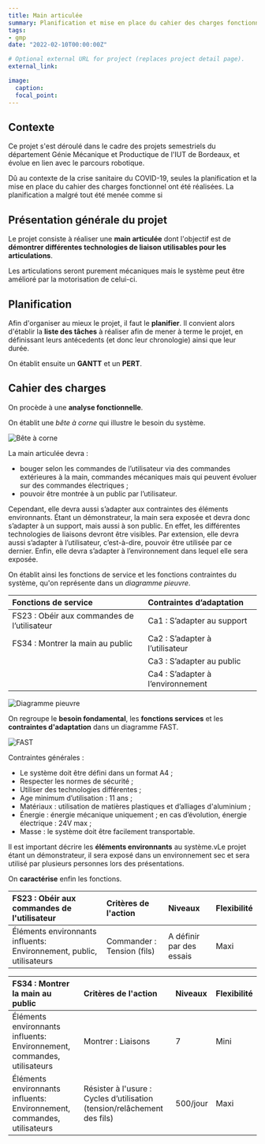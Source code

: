 ```yaml
---
title: Main articulée
summary: Planification et mise en place du cahier des charges fonctionnel. (Projet inachevé cause COVID-19)
tags:
- gmp
date: "2022-02-10T00:00:00Z"

# Optional external URL for project (replaces project detail page).
external_link: 

image:
  caption: 
  focal_point: 
---
```


## Contexte

Ce projet s'est déroulé dans le cadre des projets semestriels du département Génie Mécanique et Productique de l'IUT de Bordeaux, et évolue en lien avec le parcours robotique. 

Dû au contexte de la crise sanitaire du COVID-19, seules la planification et la mise en place du cahier des charges fonctionnel ont été réalisées. La planification a malgré tout été menée comme si 

## Présentation générale du projet

Le projet consiste à réaliser une **main articulée** dont l'objectif est de **démontrer différentes technologies de liaison utilisables pour les articulations**. 

Les articulations seront purement mécaniques mais le système peut être amélioré par la motorisation de celui-ci.

## Planification

Afin d'organiser au mieux le projet, il faut le **planifier**. Il convient alors d'établir la **liste des tâches** à réaliser afin de mener à terme le projet, en définissant leurs antécedents (et donc leur chronologie) ainsi que leur durée.

On établit ensuite un **GANTT** et un **PERT**.

## Cahier des charges

On procède à une **analyse fonctionnelle**. 

On établit une *bête à corne* qui illustre le besoin du système. 

![Bête à corne](/lea_jean/img/bac.png "Bête à corne")

La main articulée devra :
- bouger selon les commandes de l’utilisateur via des commandes extérieures à la main, commandes mécaniques mais qui peuvent évoluer sur des commandes électriques ;
- pouvoir être montrée à un public par l’utilisateur.

Cependant, elle devra aussi s’adapter aux contraintes des éléments environnants. Étant un démonstrateur, la main sera exposée et devra donc s’adapter à un support, mais aussi à son public. En effet, les différentes technologies de liaisons devront être visibles. Par extension, elle devra aussi s’adapter à l’utilisateur, c’est-à-dire, pouvoir être utilisée par ce dernier. Enfin, elle devra s’adapter à l’environnement dans lequel elle sera exposée.

On établit ainsi les fonctions de service et les fonctions contraintes du système, qu'on représente dans un *diagramme pieuvre*.

| **Fonctions de service** | **Contraintes d’adaptation** |
| :--------------- | :--------------- |
| FS23 : Obéir aux commandes de l’utilisateur | Ca1 : S’adapter au support |
| FS34 : Montrer la main au public | Ca2 : S’adapter à l’utilisateur |
|             | Ca3 : S’adapter au public |
|             | Ca4 : S’adapter à l’environnement |

![Diagramme pieuvre](/lea_jean/img/diag-pieuvre.png "Diagramme pieuvre")

On regroupe le **besoin fondamental**, les **fonctions services** et les **contraintes d'adaptation** dans un diagramme FAST.

![FAST](/lea_jean/img/FAST.png "FAST")

Contraintes générales : 
- Le système doit être défini dans un format A4 ; 
- Respecter les normes de sécurité ;
- Utiliser des technologies différentes ;
- Age minimum d’utilisation : 11 ans ;
- Matériaux : utilisation de matières plastiques et d’alliages d'aluminium ;
- Énergie : énergie mécanique uniquement ; en cas d’évolution, énergie électrique : 24V max ;
- Masse : le système doit être facilement transportable.

Il est important décrire les **éléments environnants** au système.vLe projet étant un démonstrateur, il sera exposé dans un environnement sec et sera utilisé par plusieurs personnes lors des présentations.

On **caractérise** enfin les fonctions.

| **FS23 : Obéir aux commandes de l'utilisateur** | **Critères de l'action** | **Niveaux** | **Flexibilité** |
| :--------------- | :--------------- | :--------------- | :--------------- |
| Éléments environnants influents: Environnement, public, utilisateurs | Commander : Tension (fils) | A définir par des essais | Maxi |

| **FS34 : Montrer la main au public** | **Critères de l'action** | **Niveaux** | **Flexibilité** |
| :--------------- | :--------------- | :--------------- | :--------------- |
| Éléments environnants influents: Environnement, commandes, utilisateurs | Montrer : Liaisons  | 7  | Mini |
| Éléments environnants influents: Environnement, commandes, utilisateurs |Résister à l'usure : Cycles d’utilisation (tension/relâchement des fils)| 500/jour | Maxi |
